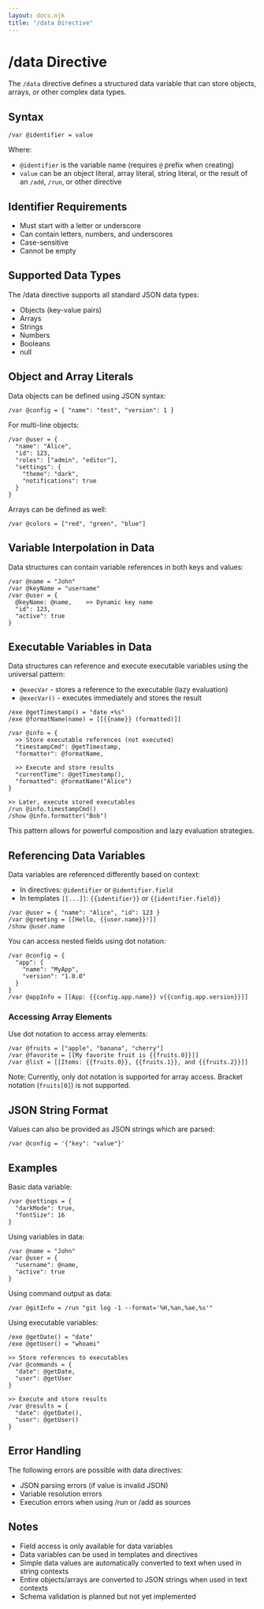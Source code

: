 ```yaml
---
layout: docs.njk
title: "/data Directive"
---
```


# /data Directive

The `/data` directive defines a structured data variable that can store objects, arrays, or other complex data types.

## Syntax

```mlld
/var @identifier = value
```

Where:
- `@identifier` is the variable name (requires `@` prefix when creating)
- `value` can be an object literal, array literal, string literal, or the result of an `/add`, `/run`, or other directive

## Identifier Requirements

- Must start with a letter or underscore
- Can contain letters, numbers, and underscores
- Case-sensitive
- Cannot be empty

## Supported Data Types

The /data directive supports all standard JSON data types:
- Objects (key-value pairs)
- Arrays
- Strings
- Numbers
- Booleans
- null

## Object and Array Literals

Data objects can be defined using JSON syntax:

```mlld
/var @config = { "name": "test", "version": 1 }
```

For multi-line objects:

```mlld
/var @user = {
  "name": "Alice",
  "id": 123,
  "roles": ["admin", "editor"],
  "settings": {
    "theme": "dark",
    "notifications": true
  }
}
```

Arrays can be defined as well:

```mlld
/var @colors = ["red", "green", "blue"]
```

## Variable Interpolation in Data

Data structures can contain variable references in both keys and values:

```mlld
/var @name = "John"
/var @keyName = "username"
/var @user = {
  @keyName: @name,    >> Dynamic key name
  "id": 123,
  "active": true
}
```

## Executable Variables in Data

Data structures can reference and execute executable variables using the universal pattern:
- `@execVar` - stores a reference to the executable (lazy evaluation)
- `@execVar()` - executes immediately and stores the result

```mlld
/exe @getTimestamp() = "date +%s"
/exe @formatName(name) = [[{{name}} (formatted)]]

/var @info = {
  >> Store executable references (not executed)
  "timestampCmd": @getTimestamp,
  "formatter": @formatName,
  
  >> Execute and store results
  "currentTime": @getTimestamp(),
  "formatted": @formatName("Alice")
}

>> Later, execute stored executables
/run @info.timestampCmd()
/show @info.formatter("Bob")
```

This pattern allows for powerful composition and lazy evaluation strategies.

## Referencing Data Variables

Data variables are referenced differently based on context:
- In directives: `@identifier` or `@identifier.field`
- In templates `[[...]]`: `{{identifier}}` or `{{identifier.field}}`

```mlld
/var @user = { "name": "Alice", "id": 123 }
/var @greeting = [[Hello, {{user.name}}!]]
/show @user.name
```

You can access nested fields using dot notation:

```mlld
/var @config = { 
  "app": { 
    "name": "MyApp",
    "version": "1.0.0"
  }
}
/var @appInfo = [[App: {{config.app.name}} v{{config.app.version}}]]
```

### Accessing Array Elements

Use dot notation to access array elements:

```mlld
/var @fruits = ["apple", "banana", "cherry"]
/var @favorite = [[My favorite fruit is {{fruits.0}}]]
/var @list = [[Items: {{fruits.0}}, {{fruits.1}}, and {{fruits.2}}]]
```

Note: Currently, only dot notation is supported for array access. Bracket notation (`fruits[0]`) is not supported.

## JSON String Format

Values can also be provided as JSON strings which are parsed:

```mlld
/var @config = '{"key": "value"}'
```

## Examples

Basic data variable:
```mlld
/var @settings = { 
  "darkMode": true,
  "fontSize": 16
}
```

Using variables in data:
```mlld
/var @name = "John"
/var @user = { 
  "username": @name,
  "active": true 
}
```

Using command output as data:
```mlld
/var @gitInfo = /run "git log -1 --format='%H,%an,%ae,%s'"
```

Using executable variables:
```mlld
/exe @getDate() = "date"
/exe @getUser() = "whoami"

>> Store references to executables
/var @commands = {
  "date": @getDate,
  "user": @getUser
}

>> Execute and store results
/var @results = {
  "date": @getDate(),
  "user": @getUser()
}
```

## Error Handling

The following errors are possible with data directives:
- JSON parsing errors (if value is invalid JSON)
- Variable resolution errors
- Execution errors when using /run or /add as sources

## Notes

- Field access is only available for data variables
- Data variables can be used in templates and directives
- Simple data values are automatically converted to text when used in string contexts
- Entire objects/arrays are converted to JSON strings when used in text contexts
- Schema validation is planned but not yet implemented